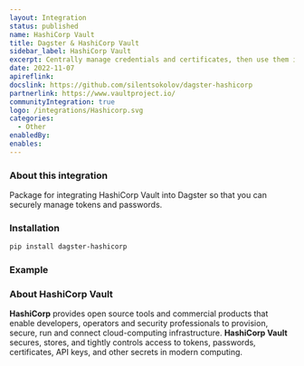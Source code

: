 ```yaml
---
layout: Integration
status: published
name: HashiCorp Vault
title: Dagster & HashiCorp Vault
sidebar_label: HashiCorp Vault
excerpt: Centrally manage credentials and certificates, then use them in your pipelines.
date: 2022-11-07
apireflink:
docslink: https://github.com/silentsokolov/dagster-hashicorp
partnerlink: https://www.vaultproject.io/
communityIntegration: true
logo: /integrations/Hashicorp.svg
categories:
  - Other
enabledBy:
enables:
---
```


### About this integration

Package for integrating HashiCorp Vault into Dagster so that you can securely manage tokens and passwords.

### Installation

```bash
pip install dagster-hashicorp
```

### Example

<CodeExample filePath="integrations/hashicorp.py" language="python" />

### About HashiCorp Vault

**HashiCorp** provides open source tools and commercial products that enable developers, operators and security professionals to provision, secure, run and connect cloud-computing infrastructure. **HashiCorp Vault** secures, stores, and tightly controls access to tokens, passwords, certificates, API keys, and other secrets in modern computing.
